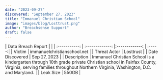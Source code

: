 ```yaml
---
date: "2023-09-27"
discovered: "September 27, 2023"
title: "Immanuel Christian School"
image: "images/blog/Losttrust.png"
author: "Breachsense Support"
draft: false
---
```


| Data Breach Report           |              | 
| :-----------: | :-------------:     |:-------------:    | :-----:|
| Victim      | immanuelchristianschool.net      | 
| Threat Actor      | Losttrust      | 
| Date Discovered      | Sep 27, 2023      | 
| Description      | Immanuel Christian School is a kindergarten through 10th grade private Christian school in Fairfax County, Virginia, serving families throughout Northern Virginia, Washington, D.C. and Maryland.      | 
| Leak Size      | 550GB      | 

